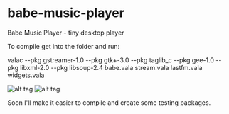 # babe-music-player
Babe Music Player - tiny desktop player

To compile get into the folder and run:

valac --pkg gstreamer-1.0 --pkg gtk+-3.0 --pkg taglib_c --pkg gee-1.0 --pkg libxml-2.0 --pkg libsoup-2.4 babe.vala stream.vala lastfm.vala widgets.vala

![alt tag](https://raw.githubusercontent.com/milohr/babe-music-player/master/Screenshot%20from%202016-05-01%2020%3A07%3A41.png) ![alt tag](https://raw.githubusercontent.com/milohr/babe-music-player/master/Screenshot%20from%202016-05-01%2020%3A08%3A06.png)

Soon I'll make it easier to compile and create some testing packages.
